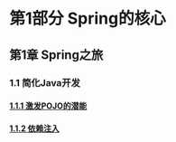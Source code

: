 # 第1部分 Spring的核心

## 第1章 Spring之旅

### 1.1 简化Java开发

#### [1.1.1 激发POJO的潜能](./1.1.1_激发POJO的潜能/README.md)

#### [1.1.2 依赖注入](./1.1.2_依赖注入/README.md)